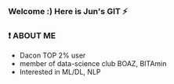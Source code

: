 ### Welcome :) Here is Jun's GIT ⚡

### :exclamation: ABOUT ME

- Dacon TOP 2% user
- member of data-science club BOAZ, BITAmin 
- Interested in ML/DL, NLP 



